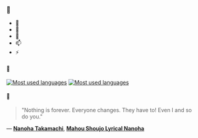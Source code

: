 ### 👋

- 🔭
- 🌱
- 💬
- 📫
- ⚡

#### 🧏

[![Most used languages](https://github-readme-stats-aynah.vercel.app/api/top-langs/?username=aynh&theme=solarized-dark&langs_count=6&layout=compact&hide_title=true)](https://github.com/anuraghazra/github-readme-stats#gh-dark-mode-only)
[![Most used languages](https://github-readme-stats-aynah.vercel.app/api/top-langs/?username=aynh&theme=solarized-light&langs_count=6&layout=compact&hide_title=true)](https://github.com/anuraghazra/github-readme-stats#gh-light-mode-only)

#### 💬

> "Nothing is forever. Everyone changes. They have to! Even I and so do you."

&mdash; [**Nanoha Takamachi**](https://myanimelist.net/character.php?q=Nanoha%20Takamachi&cat=character), [**Mahou Shoujo Lyrical Nanoha**](https://myanimelist.net/search/all?q=Mahou%20Shoujo%20Lyrical%20Nanoha&cat=all)

